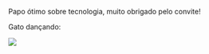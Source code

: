 Papo ótimo sobre tecnologia, muito obrigado pelo convite!

Gato dançando:

<img src="https://media1.tenor.com/m/zN5C2mTeYWoAAAAC/dnce.gif" />
